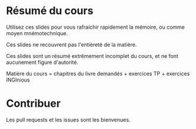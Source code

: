 Résumé du cours
===============

Utilisez ces slides pour vous rafraichir rapidement la mémoire, ou comme moyen mnémotechnique.

Ces slides ne recouvrent pas l'entièreté de la matière. 

Ces slides sont un résumé extrêmement incomplet du cours, et ne font aucunement figure d'autorité. 

Matière du cours = chapitres du livre demandés + exercices TP + exercices INGInious

Contribuer
==========

Les pull requests et les issues sont les bienvenues.
